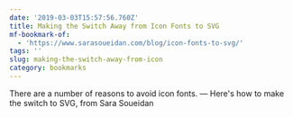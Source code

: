 ```yaml
---
date: '2019-03-03T15:57:56.760Z'
title: Making the Switch Away from Icon Fonts to SVG
mf-bookmark-of:
  - 'https://www.sarasoueidan.com/blog/icon-fonts-to-svg/'
tags: ''
slug: making-the-switch-away-from-icon
category: bookmarks
---
```

There are a number of reasons to avoid icon fonts. — Here&#39;s how to make the switch to SVG, from Sara Soueidan

